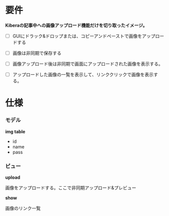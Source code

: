 # 要件

**Kiberaの記事中への画像アップロード機能だけを切り取ったイメージ。**

- [ ] GUIにドラック&ドロップまたは、コピーアンドペーストで画像をアップロードする
- [ ]  画像は非同期で保存する
- [ ]  画像アップロード後は非同期で画面にアップロードされた画像を表示する。
- [ ]  アップロードした画像の一覧を表示して、リンククリックで画像を表示する。


# 仕様
### モデル
**img table**
- id
- name
- pass

###  ビュー
**upload**

画像をアップロードする。ここで非同期アップロード&プレビュー

**show**

画像のリンク一覧
